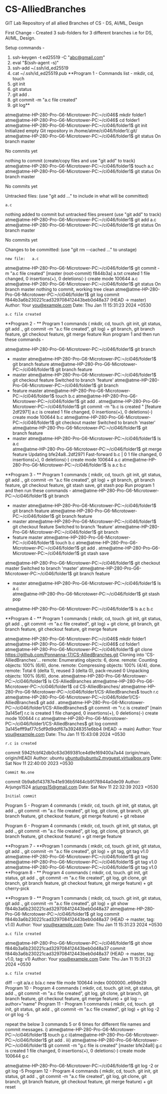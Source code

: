 # CS-AlliedBranches
GIT Lab Repository of all allied Branches of CS - DS, AI/ML, Design

First Change - Created 3 sub-folders for 3 different branches i.e for DS, AI/ML, Design. 

Setup commands -
1. ssh-keygen -t ed25519 -C "abc@gmail.com"
2. eval "$(ssh-agent -s)"
3. ssh-add ~/.ssh/id_ed25519
4. cat ~/.ssh/id_ed25519.pub
**Program 1 - 
Commands list - mkdir, cd, touch
1. git init
2. git status
3. git add .
4. git commit -m "a.c file created"
5. git log**

atme@atme-HP-280-Pro-G6-Microtower-PC:~/ci046$ mkdir folder1
atme@atme-HP-280-Pro-G6-Microtower-PC:~/ci046$ cd folder1
atme@atme-HP-280-Pro-G6-Microtower-PC:~/ci046/folder1$ git init
Initialized empty Git repository in /home/atme/ci046/folder1/.git/
atme@atme-HP-280-Pro-G6-Microtower-PC:~/ci046/folder1$ git status
On branch master

No commits yet

nothing to commit (create/copy files and use "git add" to track)
atme@atme-HP-280-Pro-G6-Microtower-PC:~/ci046/folder1$ touch a.c
atme@atme-HP-280-Pro-G6-Microtower-PC:~/ci046/folder1$ git status
On branch master

No commits yet

Untracked files:
  (use "git add <file>..." to include in what will be committed)

	a.c

nothing added to commit but untracked files present (use "git add" to track)
atme@atme-HP-280-Pro-G6-Microtower-PC:~/ci046/folder1$ git add a.c
atme@atme-HP-280-Pro-G6-Microtower-PC:~/ci046/folder1$ git status
On branch master

No commits yet

Changes to be committed:
  (use "git rm --cached <file>..." to unstage)

	new file:   a.c

atme@atme-HP-280-Pro-G6-Microtower-PC:~/ci046/folder1$ git commit -m "a.c file created"
[master (root-commit) f844b3a] a.txt created
 1 file changed, 0 insertions(+), 0 deletions(-)
 create mode 100644 a.c
atme@atme-HP-280-Pro-G6-Microtower-PC:~/ci046/folder1$ git status
On branch master
nothing to commit, working tree clean
atme@atme-HP-280-Pro-G6-Microtower-PC:~/ci046/folder1$ git log
commit f844b3a6b230221cad329708412443beb0d48a37 (HEAD -> master)
Author: Your <you@example.com>
Date:   Thu Jan 11 15:31:23 2024 +0530

    a.c file created

**Program 2 - ** Program 1 commands ( mkdir, cd, touch. git init, git status, git add ., git commit -m "a.c file created", git log) + git branch, git branch feature, git checkout feature, git merge feature
Run program 1 and then run these commands - 

atme@atme-HP-280-Pro-G6-Microtower-PC:~/ci046/folder1$ git branch
* master
atme@atme-HP-280-Pro-G6-Microtower-PC:~/ci046/folder1$ git branch feature
atme@atme-HP-280-Pro-G6-Microtower-PC:~/ci046/folder1$ git branch
  feature
* master
atme@atme-HP-280-Pro-G6-Microtower-PC:~/ci046/folder1$ git checkout feature
Switched to branch 'feature'
atme@atme-HP-280-Pro-G6-Microtower-PC:~/ci046/folder1$ git branch
* feature
  master
atme@atme-HP-280-Pro-G6-Microtower-PC:~/ci046/folder1$ touch b.c
atme@atme-HP-280-Pro-G6-Microtower-PC:~/ci046/folder1$ git add .
atme@atme-HP-280-Pro-G6-Microtower-PC:~/ci046/folder1$ git commit -m "b.c is created "
[feature 2df2971] a.c is created
 1 file changed, 0 insertions(+), 0 deletions(-)
 create mode 100644 b.c
atme@atme-HP-280-Pro-G6-Microtower-PC:~/ci046/folder1$ git checkout master
Switched to branch 'master'
atme@atme-HP-280-Pro-G6-Microtower-PC:~/ci046/folder1$ git branch
  feature
* master
atme@atme-HP-280-Pro-G6-Microtower-PC:~/ci046/folder1$ ls
a.c  
atme@atme-HP-280-Pro-G6-Microtower-PC:~/ci046/folder1$ git merge feature
Updating bfe24a8..2df2971
Fast-forward
  b.c | 0
 1 file changed, 0 insertions(+), 0 deletions(-)
 create mode 100644 a.c
atme@atme-HP-280-Pro-G6-Microtower-PC:~/ci046/folder1$ ls
a.c  b.c

**Program 3 - ** Program 1 commands ( mkdir, cd, touch. git init, git status, git add ., git commit -m "a.c file created", git log) + git branch, git branch feature, git checkout feature, git stash save, git stash pop
Run program 1 and then run these commands - 
atme@atme-HP-280-Pro-G6-Microtower-PC:~/ci046/folder1$ git branch
* master
atme@atme-HP-280-Pro-G6-Microtower-PC:~/ci046/folder1$ git branch feature
atme@atme-HP-280-Pro-G6-Microtower-PC:~/ci046/folder1$ git branch
  feature
* master
atme@atme-HP-280-Pro-G6-Microtower-PC:~/ci046/folder1$ git checkout feature
Switched to branch 'feature'
atme@atme-HP-280-Pro-G6-Microtower-PC:~/ci046/folder1$ git branch
* feature
  master
atme@atme-HP-280-Pro-G6-Microtower-PC:~/ci046/folder1$ touch b.c
atme@atme-HP-280-Pro-G6-Microtower-PC:~/ci046/folder1$ git add .
atme@atme-HP-280-Pro-G6-Microtower-PC:~/ci046/folder1$ git stash save


atme@atme-HP-280-Pro-G6-Microtower-PC:~/ci046/folder1$ git checkout master
Switched to branch 'master'
atme@atme-HP-280-Pro-G6-Microtower-PC:~/ci046/folder1$ git branch
  feature
* master
atme@atme-HP-280-Pro-G6-Microtower-PC:~/ci046/folder1$ ls
a.c  
atme@atme-HP-280-Pro-G6-Microtower-PC:~/ci046/folder1$ git stash pop

atme@atme-HP-280-Pro-G6-Microtower-PC:~/ci046/folder1$ ls
a.c  b.c

**Program 4 - ** Program 1 commands ( mkdir, cd, touch. git init, git status, git add ., git commit -m "a.c file created", git log) + git clone, git branch, git branch feature, git checkout feature, git merge feature

atme@atme-HP-280-Pro-G6-Microtower-PC:~/ci046$ mkdir folder1
atme@atme-HP-280-Pro-G6-Microtower-PC:~/ci046$ cd folder1 
atme@atme-HP-280-Pro-G6-Microtower-PC:~/ci046/folder1$ git clone https://github.com/Ponnanna-17/CS-AlliedBranches.git
Cloning into 'CS-AlliedBranches'...
remote: Enumerating objects: 6, done.
remote: Counting objects: 100% (6/6), done.
remote: Compressing objects: 100% (4/4), done.
remote: Total 6 (delta 1), reused 3 (delta 0), pack-reused 0
Unpacking objects: 100% (6/6), done.
atme@atme-HP-280-Pro-G6-Microtower-PC:~/ci046/folder1$ ls
CS-AlliedBranches
atme@atme-HP-280-Pro-G6-Microtower-PC:~/ci046/folder1$ cd CS-AlliedBranches/
atme@atme-HP-280-Pro-G6-Microtower-PC:~/ci046/folder1/CS-AlliedBranches$ touch r.c
atme@atme-HP-280-Pro-G6-Microtower-PC:~/ci046/folder1/CS-AlliedBranches$ git add .
atme@atme-HP-280-Pro-G6-Microtower-PC:~/ci046/folder1/CS-AlliedBranches$ git commit -m "r.c is created"
[main 3a145ef] r.c is created
 1 file changed, 0 insertions(+), 0 deletions(-)
 create mode 100644 r.c
atme@atme-HP-280-Pro-G6-Microtower-PC:~/ci046/folder1/CS-AlliedBranches$ git log
commit 3a145efff9af77c5df9d9ddf67a39248351e6bb4 (HEAD -> main)
Author: Your <you@example.com>
Date:   Thu Jan 11 15:43:08 2024 +0530

    r.c is created

commit 5942fcbf42db0c63d369381ce4d9e169400a7a44 (origin/main, origin/HEAD)
Author: ubuntu <ubuntu@ubuntu2.myguest.virtualbox.org>
Date:   Sat Nov 11 22:40:00 2023 +0530

    Commit No.one

commit 0b9a8d143787e41e936b5f464cb9178944a0de09
Author: Arjungs1524 <arjungs15@gmail.com>
Date:   Sat Nov 11 22:32:39 2023 +0530

    Initial commit

Program 5 -  Program 4 commands ( mkdir, cd, touch. git init, git status, git add ., git commit -m "a.c file created", git log, git clone, git branch, git branch feature, git checkout feature, git merge feature) + git rebase

Program 6 - Program 4 commands ( mkdir, cd, touch. git init, git status, git add ., git commit -m "a.c file created", git log, git clone, git branch, git branch feature, git checkout feature) + git merge feature 

**Program 7 -  **Program 1 commands ( mkdir, cd, touch. git init, git status, git add ., git commit -m "a.c file created", git log) + git tag, git tag v1.0
atme@atme-HP-280-Pro-G6-Microtower-PC:~/ci046/folder1$ git tag
atme@atme-HP-280-Pro-G6-Microtower-PC:~/ci046/folder1$ git tag v1.0
atme@atme-HP-280-Pro-G6-Microtower-PC:~/ci046/folder1$ git tag
v1.0
**Program 8 - ** Program 4 commands ( mkdir, cd, touch. git init, git status, git add ., git commit -m "a.c file created", git log, git clone, git branch, git branch feature, git checkout feature, git merge feature) + git cherry-pick 

**Program 9 - ** Program 1 commands ( mkdir, cd, touch. git init, git status, git add ., git commit -m "a.c file created", git log) + git show f844b3a6b230221cad329708412443beb0d48a37
atme@atme-HP-280-Pro-G6-Microtower-PC:~/ci046/folder1$ git log
commit f844b3a6b230221cad329708412443beb0d48a37 (HEAD -> master, tag: v1.0)
Author: Your <you@example.com>
Date:   Thu Jan 11 15:31:23 2024 +0530

    a.c file created
atme@atme-HP-280-Pro-G6-Microtower-PC:~/ci046/folder1$ git show f844b3a6b230221cad329708412443beb0d48a37
commit f844b3a6b230221cad329708412443beb0d48a37 (HEAD -> master, tag: v1.0, tag: v1)
Author: Your <you@example.com>
Date:   Thu Jan 11 15:31:23 2024 +0530

    a.c file created

diff --git a/a.c b/a.c
new file mode 100644
index 0000000..e69de29
Program 10 -  Program 4 commands ( mkdir, cd, touch. git init, git status, git add ., git commit -m "a.c file created", git log, git clone, git branch, git branch feature, git checkout feature, git merge feature) + git log --author="name"
Program 11 -  Program 1 commands ( mkdir, cd, touch. git init, git status, git add ., git commit -m "a.c file created", git log) + git log -2 or git log -5

repeat the below 3 commands  5 or 6 times for different file names and commit messages. 
i) atme@atme-HP-280-Pro-G6-Microtower-PC:~/ci046/folder1$ touch g.c
ii)atme@atme-HP-280-Pro-G6-Microtower-PC:~/ci046/folder1$ git add .
iii) atme@atme-HP-280-Pro-G6-Microtower-PC:~/ci046/folder1$ git commit -m "g.c file is created"
[master bfe24a8] g.c is created
 1 file changed, 0 insertions(+), 0 deletions(-)
 create mode 100644 g.c

 atme@atme-HP-280-Pro-G6-Microtower-PC:~/ci046/folder1$ git log -2 or git log -5
Program 12 -  Program 4 commands ( mkdir, cd, touch. git init, git status, git add ., git commit -m "a.c file created", git log, git clone, git branch, git branch feature, git checkout feature, git merge feature) + git reset
